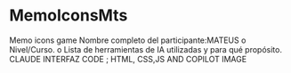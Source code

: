 # MemoIconsMts
Memo icons game
Nombre completo del participante:MATEUS
o Nivel/Curso.
o Lista de herramientas de IA utilizadas y para qué propósito. CLAUDE INTERFAZ CODE ; HTML, CSS,JS
 AND COPILOT  IMAGE
